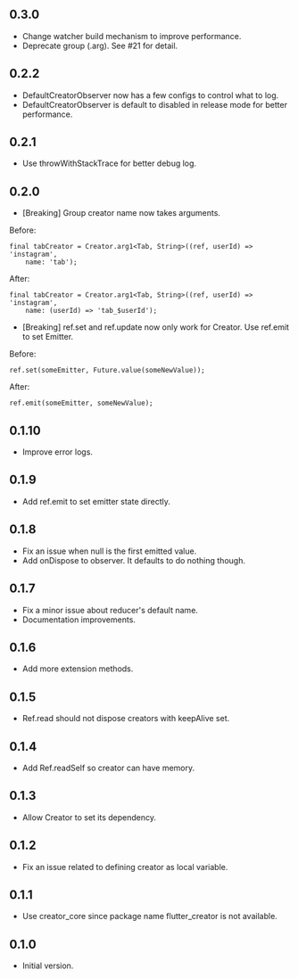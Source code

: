 ## 0.3.0

- Change watcher build mechanism to improve performance. 
- Deprecate group (.arg). See #21 for detail.

## 0.2.2

- DefaultCreatorObserver now has a few configs to control what to log.
- DefaultCreatorObserver is default to disabled in release mode for better performance.

## 0.2.1

- Use throwWithStackTrace for better debug log.

## 0.2.0

- [Breaking] Group creator name now takes arguments.

Before:
```
final tabCreator = Creator.arg1<Tab, String>((ref, userId) => 'instagram', 
    name: 'tab');
```
After:
```
final tabCreator = Creator.arg1<Tab, String>((ref, userId) => 'instagram',
    name: (userId) => 'tab_$userId');
```

- [Breaking] ref.set and ref.update now only work for Creator. Use ref.emit to set Emitter.

Before:
```
ref.set(someEmitter, Future.value(someNewValue));
```
After:
```
ref.emit(someEmitter, someNewValue);
```

## 0.1.10

- Improve error logs. 

## 0.1.9

- Add ref.emit to set emitter state directly. 

## 0.1.8

- Fix an issue when null is the first emitted value. 
- Add onDispose to observer. It defaults to do nothing though.

## 0.1.7

- Fix a minor issue about reducer's default name.
- Documentation improvements. 

## 0.1.6

- Add more extension methods. 

## 0.1.5

- Ref.read should not dispose creators with keepAlive set. 

## 0.1.4

- Add Ref.readSelf so creator can have memory. 

## 0.1.3

- Allow Creator to set its dependency. 

## 0.1.2

- Fix an issue related to defining creator as local variable. 

## 0.1.1

- Use creator_core since package name flutter_creator is not available. 

## 0.1.0

- Initial version.
